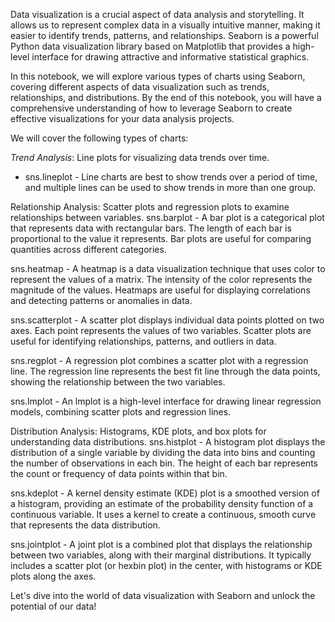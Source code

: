 Data visualization is a crucial aspect of data analysis and storytelling. It allows us to represent complex data in a visually intuitive manner, making it easier to identify trends, patterns, and relationships. Seaborn is a powerful Python data visualization library based on Matplotlib that provides a high-level interface for drawing attractive and informative statistical graphics.

In this notebook, we will explore various types of charts using Seaborn, covering different aspects of data visualization such as trends, relationships, and distributions. By the end of this notebook, you will have a comprehensive understanding of how to leverage Seaborn to create effective visualizations for your data analysis projects.

We will cover the following types of charts:

*Trend Analysis*: Line plots for visualizing data trends over time.
- sns.lineplot - Line charts are best to show trends over a period of time, and multiple lines can be used to show trends in more than one group.

Relationship Analysis: Scatter plots and regression plots to examine relationships between variables.
sns.barplot - A bar plot is a categorical plot that represents data with rectangular bars. The length of each bar is proportional to the value it represents. Bar plots are useful for comparing quantities across different categories. 

sns.heatmap - A heatmap is a data visualization technique that uses color to represent the values of a matrix. The intensity of the color represents the magnitude of the values. Heatmaps are useful for displaying correlations and detecting patterns or anomalies in data.

sns.scatterplot - A scatter plot displays individual data points plotted on two axes. Each point represents the values of two variables. Scatter plots are useful for identifying relationships, patterns, and outliers in data.

sns.regplot - A regression plot combines a scatter plot with a regression line. The regression line represents the best fit line through the data points, showing the relationship between the two variables. 

sns.lmplot - An lmplot is a high-level interface for drawing linear regression models, combining scatter plots and regression lines.

Distribution Analysis: Histograms, KDE plots, and box plots for understanding data distributions.
sns.histplot - A histogram plot displays the distribution of a single variable by dividing the data into bins and counting the number of observations in each bin. The height of each bar represents the count or frequency of data points within that bin.

sns.kdeplot - A kernel density estimate (KDE) plot is a smoothed version of a histogram, providing an estimate of the probability density function of a continuous variable. It uses a kernel to create a continuous, smooth curve that represents the data distribution.

sns.jointplot - A joint plot is a combined plot that displays the relationship between two variables, along with their marginal distributions. It typically includes a scatter plot (or hexbin plot) in the center, with histograms or KDE plots along the axes.

Let's dive into the world of data visualization with Seaborn and unlock the potential of our data!

